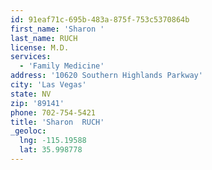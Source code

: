 ```yaml
---
id: 91eaf71c-695b-483a-875f-753c5370864b
first_name: 'Sharon '
last_name: RUCH
license: M.D.
services:
  - 'Family Medicine'
address: '10620 Southern Highlands Parkway'
city: 'Las Vegas'
state: NV
zip: '89141'
phone: 702-754-5421
title: 'Sharon  RUCH'
_geoloc:
  lng: -115.19588
  lat: 35.998778
---
```

